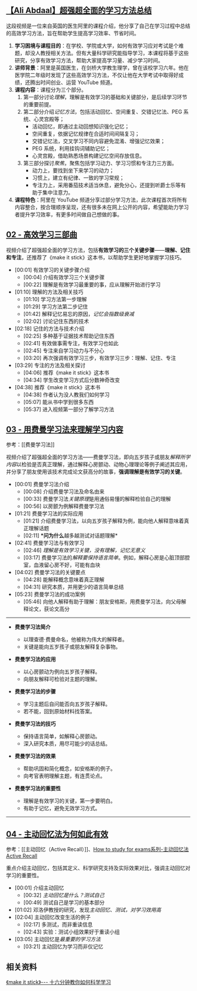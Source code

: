 ## [【Ali Abdaal】超强超全面的学习方法总结](https://b23.tv/kf2kdbU)

这段视频是一位来自英国的医生阿里的课程介绍，他分享了自己在学习过程中总结的高效学习方法，旨在帮助学生提高学习效率、节省时间。

1. **学习困境与课程目的**：在学校、学院或大学，如何有效学习应对考试是个难题，却没人教授相关方法。但有大量科学研究能指导学习，本课程将基于这些研究，分享有效学习方法，帮助大家提高学习量、减少学习时间。
2. **讲师背景**：阿里是英国医生，在剑桥大学教生理学，曾在该校学习六年。他在医学院二年级时发现了这些高效学习方法，不仅让他在大学考试中取得好成绩，还腾出时间创业、运营 YouTube 频道。
3. **课程内容**：课程分为三个部分。
   1. 第一部分讨论*理解*，理解是有效学习的基础和关键部分，是后续学习环节的重要前提。
   2. 第二部分介绍*记忆方法*，包括活动回忆、空间重复、交错记忆法、PEG 系统、心灵宫殿等；
      - 活动回忆，即通过主动回想知识强化记忆；
      - 空间重复，依据记忆规律在合适时间间隔复习；
      - 交错记忆法，交叉学习不同内容避免混淆、增强记忆效果；
      - PEG 系统，利用挂钩词辅助记忆；
      - 心灵宫殿，借助熟悉场景构建记忆空间存放信息。
   3. 第三部分探讨*聚焦*，聚焦包括学习动力、学习习惯和专注力三方面。
      - 动力上，要找到坐下来学习的动力；
      - 习惯上，建立有纪律、一致的学习常规；
      - 专注力上，采用番茄技术适当休息，避免分心，还提到听爵士乐等有助于集中注意力。
4. **课程特色**：阿里在 YouTube 频道分享过部分学习方法，此次课程首次将所有内容整合，按合理顺序呈现，还有很多未在网上公开的内容，希望能助力学习者提升学习效率，有更多时间做自己想做的事。

## [02 - 高效学习三部曲](https://www.bilibili.com/video/BV1W54y1z7v1/?p=2&share_source=copy_web&vd_source=9c1e19a73fa7bd23bb37aa8d7467d862)

视频介绍了超强超全面的学习方法，包括**有效学习的三个关键步骤**——**理解、记住和专注**，还推荐了《make it stick》这本书，以帮助学生更好地掌握学习技巧。

- [00:01] 有效学习的关键步骤介绍
  - [00:04] 介绍有效学习三个关键步骤
  - [00:22] 理解是有效学习最重要的事，应从理解开始进行学习
- [01:10] 理解的方法及相关技巧
  - [01:10] 学习方法第一步理解
  - [01:29] 学习方法第二步记住
  - [01:42] 解释记忆易忘的原因，_记忆会指数级衰减_
  - [02:02] 讨论记住东西的技术
- [02:18] 记住的方法与技术介绍
  - [02:25] 多种基于证据技术帮助记住东西
  - [02:41] 有效做事需专注，有效学习也如此
  - [02:45] 专注来自学习动力与不分心
  - [03:20] 再次强调有效学习三步，有效学习三步：理解、记住、专注
- [03:29] 专注的方法及相关探讨
  - [04:06] 推荐《make it stick》这本书
  - [04:34] 学生改变学习方式后分数神奇改变
- [04:38] 推荐《make it stick》这本书
  - [04:38] 作者认为没人教我们如何学习
  - [05:07] 能从书中学到很多东西
  - [05:37] 进入视频第一部分了解学习方法

## [03 - 用费曼学习法来理解学习内容](https://www.bilibili.com/video/BV1W54y1z7v1/?p=3&share_source=copy_web&vd_source=9c1e19a73fa7bd23bb37aa8d7467d862)

参考：[[费曼学习法]]

视频介绍了超强超全面的学习方法——费曼学习法，即向五岁孩子或朋友*解释所学内容*以检验是否真正理解，通过解释心房颤动、动物心理理论等例子阐述其应用，并分享了朋友使用该技术完成论文获高分的故事，**强调理解是有效学习的关键**。

- [00:01] 费曼学习法介绍
  - [00:08] 介绍费曼学习法及命名由来
  - [00:33] 费曼学习法*关键原理*是用通俗易懂的解释检验自己的理解
  - [00:56] 以房颤为例解释费曼学习法
- [01:21] 费曼学习法的实际应用
  - [01:21] 介绍费曼学习法，以向五岁孩子解释为例，能向他人解释意味着真正理解话题
  - [02:11] **\*问为什么**越多越测试对话题理解\*
- [02:41] 费曼学习法与有效学习
  - [02:46] _理解是有效学习关键，没有理解，记忆无意义_
  - [03:17] 费曼学习法的*解释要保持语言简单*。例如，解释心房是心脏顶部腔室，血液留心房不好，可能有血块
- [04:02] 费曼学习法的关键要点
  - [04:28] 能解释概念意味着真正理解
  - [04:31] 研究本质，并用更少的语言简单总结
- [05:23] 费曼学习法的成功案例
  - [05:46] 向他人解释有助于理解：朋友安格斯，用费曼学习法，向父母解释论文，获论文高分

---

- **费曼学习法简介**

  - 以理查德·费曼命名，他被称为伟大的解释者。
  - 关键是能向五岁孩子或朋友解释复杂事物。

- **费曼学习法的应用**

  - 以心房颤动为例向五岁孩子解释。
  - 向朋友解释可检验对主题的理解。

- **费曼学习法的步骤**

  - 学习主题后自问能否向五岁孩子解释。
  - 若不能，回到原始材料找答案。

- **费曼学习法的技巧**

  - 保持语言简单，如解释心房颤动。
  - 深入研究本质，用尽可能少的话总结。

- **费曼学习法的效果**

  - 帮助巩固和简化概念，如安格斯的例子。
  - 向考官表明理解主题，有连贯论点。

- **费曼学习法的重要性**
  - 理解是有效学习的关键，第一步要明白。
  - 有助于记忆，避免无效学习方式。

---

## [04 - 主动回忆法为何如此有效](https://www.bilibili.com/video/BV1W54y1z7v1/?p=4&share_source=copy_web&vd_source=9c1e19a73fa7bd23bb37aa8d7467d862)
参考：[[主动回忆（Active Recall）]]、[How to study for exams系列-主动回忆法 Active Recall](https://www.bilibili.com/video/BV1pK41137Bv/?share_source=copy_web&vd_source=9c1e19a73fa7bd23bb37aa8d7467d862)

重点介绍主动回忆，包括其定义、科学研究支持及实际效果对比，强调主动回忆对学习的重要性。

- [00:01] 介绍主动回忆
  - [00:32] *主动回忆是什么？测试自己*
  - [00:49] 测试自己是学习的基本部分
- [01:02] 邓洛伊教授的研究，发现*主动回忆、测试，对学习效用高*
- [02:04] 主动回忆改变生活的例子
  - [02:17] 多测试，而非重读信息
  - [02:43] 实验：测试小组效果好于重读小组
- [03:05] 主动回忆是*最重要的学习方法*
  - [03:21] 主动回忆为学习而非仅记忆

## 相关资料

[《make it stick》--- 十六分钟教你如何科学学习](https://www.bilibili.com/video/BV1k5PeeKECR/?share_source=copy_web&vd_source=9c1e19a73fa7bd23bb37aa8d7467d862)
